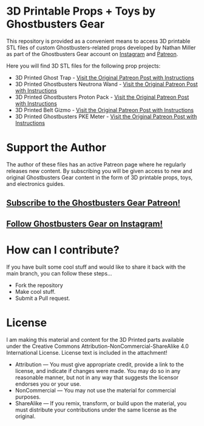 # 3D Printable Props + Toys by Ghostbusters Gear

This repository is provided as a convenient means to access 3D printable STL files of custom Ghostbusters-related props developed by Nathan Miller as part of the Ghostbusters Gear account on [Instagram](https://www.instagram.com/ghostbustersgear/) and [Patreon](https://www.patreon.com/ghostbustersgear).

Here you will find 3D STL files for the following prop projects:

- 3D Printed Ghost Trap  - [Visit the Original Patreon Post with Instructions](https://www.patreon.com/posts/33478760)
- 3D Printed Ghostbusters Neutrona Wand  - [Visit the Original Patreon Post with Instructions](https://www.patreon.com/posts/34692223)
- 3D Printed Ghostbusters Proton Pack  - [Visit the Original Patreon Post with Instructions](https://www.patreon.com/posts/41838757)
- 3D Printed Belt Gizmo - [Visit the Original Patreon Post with Instructions](https://www.patreon.com/posts/46870814)
- 3D Printed Ghostbusters PKE Meter - [Visit the Original Patreon Post with Instructions](https://www.patreon.com/posts/45235766)

# Support the Author
The author of these files has an active Patreon page where he regularly releases new content. By subscribing you will be given access to new and original Ghostbusters Gear content in the form of 3D printable props, toys, and electronics guides.

## [Subscribe to the Ghostbusters Gear Patreon!](https://www.patreon.com/ghostbustersgear)
## [Follow Ghostbusters Gear on Instagram!](https://www.instagram.com/ghostbustersgear)

# How can I contribute?
If you have built some cool stuff and would like to share it back with the main branch, you can follow these steps...

- Fork the repository
- Make cool stuff.
- Submit a Pull request.

# License
I am making this material and content for the 3D Printed parts available under the Creative Commons Attribution-NonCommercial-ShareAlike 4.0 International License. License text is included in the attachment!

- Attribution — You must give appropriate credit, provide a link to the license, and indicate if changes were made. You may do so in any reasonable manner, but not in any way that suggests the licensor endorses you or your use.
- NonCommercial — You may not use the material for commercial purposes.
- ShareAlike — If you remix, transform, or build upon the material, you must distribute your contributions under the same license as the original.
